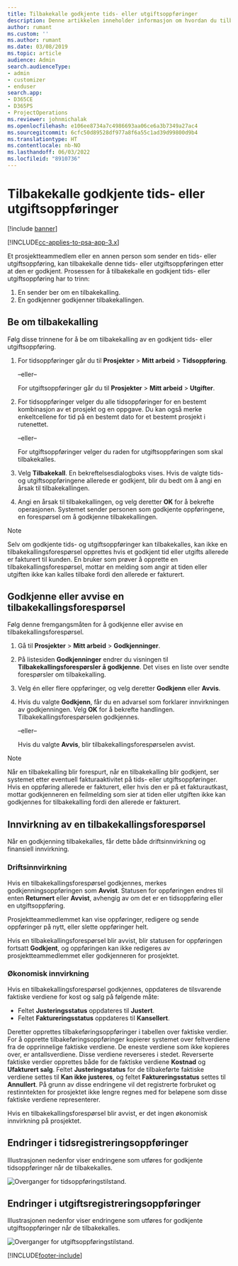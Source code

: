 ```yaml
---
title: Tilbakekalle godkjente tids- eller utgiftsoppføringer
description: Denne artikkelen inneholder informasjon om hvordan du tilbakekaller en tidligere godkjent prosjekttids- eller utgiftstransaksjon.
author: rumant
ms.custom: ''
ms.author: rumant
ms.date: 03/08/2019
ms.topic: article
audience: Admin
search.audienceType:
- admin
- customizer
- enduser
search.app:
- D365CE
- D365PS
- ProjectOperations
ms.reviewer: johnmichalak
ms.openlocfilehash: e106ee8734a7c4986693aa06ce6a3b7349a27ac4
ms.sourcegitcommit: 6cfc50d89528df977a8f6a55c1ad39d99800d9b4
ms.translationtype: HT
ms.contentlocale: nb-NO
ms.lasthandoff: 06/03/2022
ms.locfileid: "8910736"
---
```

# <a name="recall-approved-time-or-expense-entries"></a>Tilbakekalle godkjente tids- eller utgiftsoppføringer

[!include [banner](../includes/psa-now-project-operations.md)]

[!INCLUDE[cc-applies-to-psa-app-3.x](../includes/cc-applies-to-psa-app-3x.md)]

Et prosjektteammedlem eller en annen person som sender en tids- eller utgiftsoppføring, kan tilbakekalle denne tids- eller utgiftsoppføringen etter at den er godkjent. Prosessen for å tilbakekalle en godkjent tids- eller utgiftsoppføring har to trinn:

1. En sender ber om en tilbakekalling.
2. En godkjenner godkjenner tilbakekallingen.

## <a name="request-a-recall"></a>Be om tilbakekalling

Følg disse trinnene for å be om tilbakekalling av en godkjent tids- eller utgiftsoppføring.

1. For tidsoppføringer går du til **Prosjekter** \> **Mitt arbeid** \> **Tidsoppføring**.

    –eller–

    For utgiftsoppføringer går du til **Prosjekter** \> **Mitt arbeid** \> **Utgifter**.

2. For tidsoppføringer velger du alle tidsoppføringer for en bestemt kombinasjon av et prosjekt og en oppgave. Du kan også merke enkeltcellene for tid på en bestemt dato for et bestemt prosjekt i rutenettet.

    –eller–

    For utgiftsoppføringer velger du raden for utgiftsoppføringen som skal tilbakekalles.

3. Velg **Tilbakekall**. En bekreftelsesdialogboks vises. Hvis de valgte tids- og utgiftsoppføringene allerede er godkjent, blir du bedt om å angi en årsak til tilbakekallingen.
4. Angi en årsak til tilbakekallingen, og velg deretter **OK** for å bekrefte operasjonen. Systemet sender personen som godkjente oppføringene, en forespørsel om å godkjenne tilbakekallingen.

> [!NOTE]
> Selv om godkjente tids- og utgiftsoppføringer kan tilbakekalles, kan ikke en tilbakekallingsforespørsel opprettes hvis et godkjent tid eller utgifts allerede er fakturert til kunden. En bruker som prøver å opprette en tilbakekallingsforespørsel, mottar en melding som angir at tiden eller utgiften ikke kan kalles tilbake fordi den allerede er fakturert.

## <a name="approve-or-reject-a-recall-request"></a>Godkjenne eller avvise en tilbakekallingsforespørsel

Følg denne fremgangsmåten for å godkjenne eller avvise en tilbakekallingsforespørsel.

1. Gå til **Prosjekter** \> **Mitt arbeid** \> **Godkjenninger**.
2. På listesiden **Godkjenninger** endrer du visningen til **Tilbakekallingsforespørsler å godkjenne**. Det vises en liste over sendte forespørsler om tilbakekalling.
3. Velg én eller flere oppføringer, og velg deretter **Godkjenn** eller **Avvis**.
4. Hvis du valgte **Godkjenn**, får du en advarsel som forklarer innvirkningen av godkjenningen. Velg **OK** for å bekrefte handlingen. Tilbakekallingsforespørselen godkjennes.

    –eller–

    Hvis du valgte **Avvis**, blir tilbakekallingsforespørselen avvist.

> [!NOTE]
> Når en tilbakekalling blir forespurt, når en tilbakekalling blir godkjent, ser systemet etter eventuell fakturaaktivitet på tids- eller utgiftsoppføringer. Hvis en oppføring allerede er fakturert, eller hvis den er på et fakturautkast, mottar godkjenneren en feilmelding som sier at tiden eller utgiften ikke kan godkjennes for tilbakekalling fordi den allerede er fakturert.

## <a name="impact-of-a-recall-request"></a>Innvirkning av en tilbakekallingsforespørsel

Når en godkjenning tilbakekalles, får dette både driftsinnvirkning og finansiell innvirkning.

### <a name="operational-impact"></a>Driftsinnvirkning

Hvis en tilbakekallingsforespørsel godkjennes, merkes godkjenningsoppføringen som **Avvist**. Statusen for oppføringen endres til enten **Returnert** eller **Avvist**, avhengig av om det er en tidsoppføring eller en utgiftsoppføring.

Prosjektteammedlemmet kan vise oppføringer, redigere og sende oppføringer på nytt, eller slette oppføringer helt.

Hvis en tilbakekallingsforespørsel blir avvist, blir statusen for oppføringen fortsatt **Godkjent**, og oppføringen kan ikke redigeres av prosjektteammedlemmet eller godkjenneren for prosjektet.

### <a name="financial-impact"></a>Økonomisk innvirkning

Hvis en tilbakekallingsforespørsel godkjennes, oppdateres de tilsvarende faktiske verdiene for kost og salg på følgende måte:

- Feltet **Justeringsstatus** oppdateres til **Justert**.
- Feltet **Faktureringsstatus** oppdateres til **Kansellert**.

Deretter opprettes tilbakeføringsoppføringer i tabellen over faktiske verdier. For å opprette tilbakeføringsoppføringer kopierer systemet over feltverdiene fra de opprinnelige faktiske verdiene. De eneste verdiene som ikke kopieres over, er antallsverdiene. Disse verdiene reverseres i stedet. Reverserte faktiske verdier opprettes både for de faktiske verdiene **Kostnad** og **Ufakturert salg**. Feltet **Justeringsstatus** for de tilbakeførte faktiske verdiene settes til **Kan ikke justeres**, og feltet **Faktureringsstatus** settes til **Annullert**. På grunn av disse endringene vil det registrerte forbruket og restinntekten for prosjektet ikke lengre regnes med for beløpene som disse faktiske verdiene representerer.

Hvis en tilbakekallingsforespørsel blir avvist, er det ingen økonomisk innvirkning på prosjektet.

## <a name="changes-to-time-entry-records"></a>Endringer i tidsregistreringsoppføringer

Illustrasjonen nedenfor viser endringene som utføres for godkjente tidsoppføringer når de tilbakekalles.

![Overganger for tidsoppføringstilstand.](media/TimeEntryStateTransitions.png)

## <a name="changes-to-expense-entry-records"></a>Endringer i utgiftsregistreringsoppføringer

Illustrasjonen nedenfor viser endringene som utføres for godkjente utgiftsoppføringer når de tilbakekalles.

![Overganger for utgiftsoppføringstilstand.](media/ExpenseEntryStateTransitions.png)


[!INCLUDE[footer-include](../includes/footer-banner.md)]
